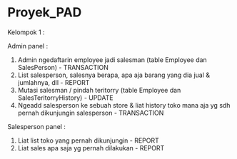 # Proyek_PAD

Kelompok 1 :

Admin panel : 
1. Admin ngedaftarin employee jadi salesman (table Employee dan SalesPerson) - TRANSACTION
2. List salesperson, salesnya berapa, apa aja barang yang dia jual & jumlahnya, dll - REPORT
3. Mutasi salesman / pindah teritorry (table Employee dan SalesTeritorryHistory) - UPDATE
4. Ngeadd salesperson ke sebuah store & liat history toko mana aja yg sdh pernah dikunjungin salesperson - TRANSACTION

Salesperson panel :
1. Liat list toko yang pernah dikunjungin - REPORT
2. Liat sales apa saja yg pernah dilakukan - REPORT
